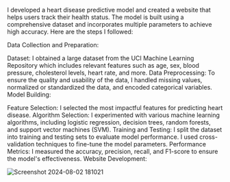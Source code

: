 


I developed a heart disease predictive model and created a website that helps users track their health status. The model is built using a comprehensive dataset and incorporates multiple parameters to achieve high accuracy. Here are the steps I followed:

Data Collection and Preparation:

Dataset: I obtained a large dataset from the UCI Machine Learning Repository which includes relevant features such as age, sex, blood pressure, cholesterol levels, heart rate, and more.
Data Preprocessing: To ensure the quality and usability of the data, I handled missing values, normalized or standardized the data, and encoded categorical variables.
Model Building:

Feature Selection: I selected the most impactful features for predicting heart disease.
Algorithm Selection: I experimented with various machine learning algorithms, including logistic regression, decision trees, random forests, and support vector machines (SVM).
Training and Testing: I split the dataset into training and testing sets to evaluate model performance. I used cross-validation techniques to fine-tune the model parameters.
Performance Metrics: I measured the accuracy, precision, recall, and F1-score to ensure the model's effectiveness.
Website Development:


![Screenshot 2024-08-02 181021](https://github.com/user-attachments/assets/38cc4684-22fa-4537-a114-1d902d704532)




